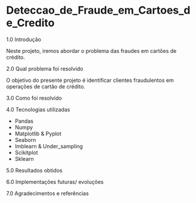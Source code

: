 # Deteccao_de_Fraude_em_Cartoes_de_Credito

1.0 Introdução

Neste projeto, iremos abordar o problema das fraudes em cartões de crédito.

2.0 Qual problema foi resolvido

O objetivo do presente projeto é identificar clientes fraudulentos em operações de cartão de crédito.

3.0 Como foi resolvido

4.0 Tecnologias utilizadas

- Pandas
- Numpy 
- Matplotlib & Pyplot
- Seaborn 
- Imblearn & Under_sampling
- Scikitplot 
- Sklearn

5.0 Resultados obtidos

6.0 Implementações futuras/ evoluções

7.0 Agradecimentos e referências
